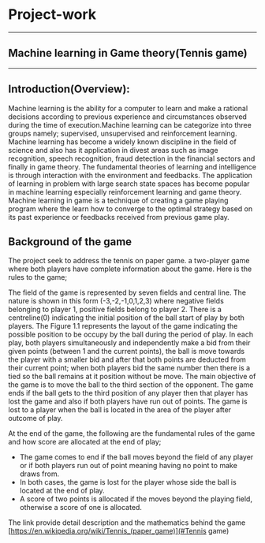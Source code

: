 # Project-work
---
## Machine learning in Game theory(Tennis game)
---
Introduction(Overview):
---
Machine learning is the ability for a computer to learn and make a rational decisions according to previous experience and circumstances observed during the time of execution.Machine learning can be categorize into three groups namely; supervised, unsupervised and reinforcement learning. Machine learning has become a widely known discipline in the field of science and also has it application in divest areas such as image recognition, speech recognition, fraud detection in the financial sectors and finally in game theory. The fundamental theories of learning and intelligence is through interaction with the environment and feedbacks. The application of learning in problem with large search state spaces has become popular in machine learning especially reinforcement learning and game theory. Machine learning in game is a technique of creating a game playing program where the learn how to converge to the optimal strategy based on its past experience or feedbacks received from previous game play. 

Background of the game 
---
The project seek to address the tennis on paper game. a two-player game where both players have complete information about the game. Here is the rules to the game;

The field of the game is represented by seven fields and central line. The nature is shown in this form (-3,-2,-1,0,1,2,3) where negative fields belonging to player 1, positive fields belong to player 2. There is a centreline(0) indicating the initial position of the ball start of play by both players. The Figure 1.1 represents the layout of the game indicating the possible position to be occupy by the ball during the period of play. 
 In each play, both players simultaneously and independently make a bid from their given points (between 1 and the current points), the ball is move towards the player with a smaller bid and after that both points are deducted from their current point; when both players bid the same number then there is a tied so the ball remains at it position without be move. The main objective of the game is to move the ball to the third section of the opponent. The game ends if the ball gets to the third position of any player then that player has lost the game and also if both players have run out of points. The game is lost to a player when the ball is located in the area of the player after outcome of play.

 At the end of the game, the following are the fundamental rules of the game and how score are allocated at the end of play;


- The game comes to end if the ball moves beyond the field of any player or if both players run out of point meaning having no point to make draws from. 
- In both cases, the game is lost for the player whose side the ball is located at the end of play.
- A score of two points is allocated if the moves beyond the playing field, otherwise a score of one is allocated.

The link provide detail description and the mathematics behind the game [https://en.wikipedia.org/wiki/Tennis_(paper_game)](#Tennis game)